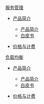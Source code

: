 [服务管理]()

  * [产品简介]()
 
    * [产品简介](容器服务/服务管理/产品简介/产品简介.md)
    * [白皮书](容器服务/服务管理/产品简介/白皮书.md)
  * [价格与计费](容器服务/服务管理/价格与计费.md)

[负载均衡]()

  * [产品简介]()
   
    * [产品简介](容器服务/负载均衡/产品简介/产品简介.md)
    * [白皮书](容器服务/负载均衡/产品简介/白皮书.md)
  * [价格与计费](容器服务/负载均衡/价格与计费.md)

